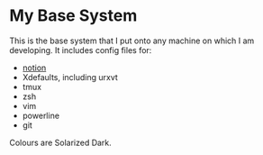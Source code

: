 # My Base System

This is the base system that I put onto any machine on which I am developing.
It includes config files for:

* [notion](notion.sourceforge.net)
* Xdefaults, including urxvt
* tmux
* zsh
* vim
* powerline
* git

Colours are Solarized Dark.
